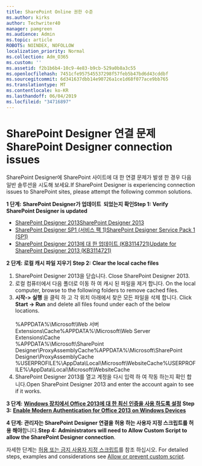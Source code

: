 ```yaml
---
title: SharePoint Online 권한 수준
ms.author: kirks
author: Techwriter40
manager: pamgreen
ms.audience: Admin
ms.topic: article
ROBOTS: NOINDEX, NOFOLLOW
localization_priority: Normal
ms.collection: Adm_O365
ms.custom: ''
ms.assetid: f2b1b6b4-10c9-4e83-b9cb-529a0b8a3c55
ms.openlocfilehash: 7451cfe957545537298f57feb5b47bd6d43cddbf
ms.sourcegitcommit: 6d341637dbb14e90726a1ce1d68f077ace9bb765
ms.translationtype: MT
ms.contentlocale: ko-KR
ms.lasthandoff: 06/04/2019
ms.locfileid: "34716897"
---
```

# <a name="sharepoint-designer-connection-issues"></a><span data-ttu-id="9df74-102">SharePoint Designer 연결 문제</span><span class="sxs-lookup"><span data-stu-id="9df74-102">SharePoint Designer connection issues</span></span> 

<p><span data-ttu-id="9df74-103">SharePoint Designer에 SharePoint 사이트에 대 한 연결 문제가 발생 한 경우 다음 일반 솔루션을 시도해 보세요.</span><span class="sxs-lookup"><span data-stu-id="9df74-103">If SharePoint Designer is experiencing connection issues to SharePoint sites, please attempt the following common solutions.</span></span></p> <p><span data-ttu-id="9df74-104"><strong>1 단계:</strong> <strong>SharePoint Designer가 업데이트&nbsp; 되었는지 확인</strong></span><span class="sxs-lookup"><span data-stu-id="9df74-104"><strong>Step 1:</strong> <strong>Verify SharePoint Designer is updated&nbsp;</strong></span></span></p> <ul> <li><span data-ttu-id="9df74-105"><a href="https://www.microsoft.com/en-us/download/details.aspx?id=35491">SharePoint Designer 2013</a></span><span class="sxs-lookup"><span data-stu-id="9df74-105"><a href="https://www.microsoft.com/en-us/download/details.aspx?id=35491">SharePoint Designer 2013</a></span></span></li> <li><span data-ttu-id="9df74-106"><a href="https://support.microsoft.com/en-us/help/2817441/description-of-microsoft-sharepoint-designer-2013-service-pack-1-sp1">SharePoint Designer SP1 (서비스 팩 1)</a></span><span class="sxs-lookup"><span data-stu-id="9df74-106"><a href="https://support.microsoft.com/en-us/help/2817441/description-of-microsoft-sharepoint-designer-2013-service-pack-1-sp1">SharePoint Designer Service Pack 1 (SP1)</a></span></span></li> <li><span data-ttu-id="9df74-107"><a href="https://support.microsoft.com/en-us/help/3114721/august-2-2016-update-for-sharepoint-designer-2013-kb3114721">SharePoint Designer 2013에 대 한 업데이트 (KB3114721)</a></span><span class="sxs-lookup"><span data-stu-id="9df74-107"><a href="https://support.microsoft.com/en-us/help/3114721/august-2-2016-update-for-sharepoint-designer-2013-kb3114721">Update for SharePoint Designer 2013 (KB3114721)</a></span></span></li> </ul> <p><span data-ttu-id="9df74-108"><strong>2 단계:</strong> <strong>로컬 캐시 파일 지우기</strong>&nbsp;</span><span class="sxs-lookup"><span data-stu-id="9df74-108"><strong>Step 2:</strong> <strong>Clear the local cache files</strong>&nbsp;</span></span></p> <ol> <li style="font-weight: 400;"><span data-ttu-id="9df74-109">SharePoint Designer 2013을 닫습니다.&nbsp;</span><span class="sxs-lookup"><span data-stu-id="9df74-109">Close SharePoint Designer 2013.&nbsp;</span></span></li> <li style="font-weight: 400;"><span data-ttu-id="9df74-110">로컬 컴퓨터에서 다음 폴더로 이동 하 여 캐시 된 파일을 제거 합니다.&nbsp;</span><span class="sxs-lookup"><span data-stu-id="9df74-110">On the local computer, browse to the following folders to remove cached files.&nbsp;</span></span></li> <li style="font-weight: 400;"><span data-ttu-id="9df74-111"><strong>시작-&gt; 실행</strong> 을 클릭 하 고 각 위치 아래에서 찾은 모든 파일을 삭제 합니다.&nbsp;</span><span class="sxs-lookup"><span data-stu-id="9df74-111">Click <strong>Start -&gt; Run</strong> and delete all files found under each of the below locations.&nbsp;</span></span><br /><br /><span data-ttu-id="9df74-112">%APPDATA%\Microsoft\Web 서버 Extensions\Cache</span><span class="sxs-lookup"><span data-stu-id="9df74-112">%APPDATA%\Microsoft\Web Server Extensions\Cache</span></span><br /><span data-ttu-id="9df74-113">%APPDATA%\Microsoft\SharePoint Designer\ProxyAssemblyCache</span><span class="sxs-lookup"><span data-stu-id="9df74-113">%APPDATA%\Microsoft\SharePoint Designer\ProxyAssemblyCache</span></span><br /><span data-ttu-id="9df74-114">%USERPROFILE%\AppData\Local\Microsoft\WebsiteCache</span><span class="sxs-lookup"><span data-stu-id="9df74-114">%USERPROFILE%\AppData\Local\Microsoft\WebsiteCache</span></span></li> <li style="font-weight: 400;"><span data-ttu-id="9df74-115">SharePoint Designer 2013를 열고 계정을 다시 입력 하 여 작동 하는지 확인 합니다.</span><span class="sxs-lookup"><span data-stu-id="9df74-115">Open SharePoint Designer 2013 and enter the account again to see if it works.</span></span></li> </ol> <p><span data-ttu-id="9df74-116"><strong>3 단계:</strong> <a href="https://docs.microsoft.com/en-us/office365/admin/security-and-compliance/enable-modern-authentication?redirectSourcePath=%252fen-us%252farticle%252fEnable-Modern-Authentication-for-Office-2013-on-Windows-devices-7dc1c01a-090f-4971-9677-f1b192d6c910&amp;view=o365-worldwide"> <strong>Windows 장치에서 Office 2013에 대 한 최신 인증을 사용 하도록 설정</strong></a>&nbsp;</span><span class="sxs-lookup"><span data-stu-id="9df74-116"><strong>Step 3:</strong> <a href="https://docs.microsoft.com/en-us/office365/admin/security-and-compliance/enable-modern-authentication?redirectSourcePath=%252fen-us%252farticle%252fEnable-Modern-Authentication-for-Office-2013-on-Windows-devices-7dc1c01a-090f-4971-9677-f1b192d6c910&amp;view=o365-worldwide"><strong>Enable Modern Authentication for Office 2013 on Windows Devices</strong></a>&nbsp;</span></span></p> <p><span data-ttu-id="9df74-117"><strong>4 단계:</strong> <strong>관리자는 SharePoint Designer 연결을 허용 하는 사용자 지정 스크립트를 허용 해야</strong>합니다.</span><span class="sxs-lookup"><span data-stu-id="9df74-117"><strong>Step 4:</strong> <strong>Administrators will need to Allow Custom Script to allow the SharePoint Designer connection</strong>.</span></span></p> <p><span data-ttu-id="9df74-118">자세한 단계는 <a href="https://docs.microsoft.com/en-us/sharepoint/allow-or-prevent-custom-script">허용 또는 금지 사용자 지정 스크립트</a>를 참조 하십시오.&nbsp;</span><span class="sxs-lookup"><span data-stu-id="9df74-118">For detailed steps, examples and considerations see <a href="https://docs.microsoft.com/en-us/sharepoint/allow-or-prevent-custom-script">Allow or prevent custom script</a>.&nbsp;</span></span></p>



